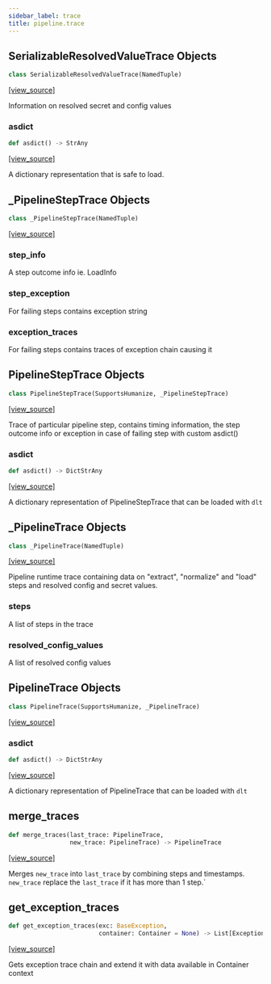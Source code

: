 ```yaml
---
sidebar_label: trace
title: pipeline.trace
---
```


## SerializableResolvedValueTrace Objects

```python
class SerializableResolvedValueTrace(NamedTuple)
```

[[view_source]](https://github.com/dlt-hub/dlt/blob/f0690715274590fc4cacf1165e3661aaa7af1c15/dlt/pipeline/trace.py#L41)

Information on resolved secret and config values

### asdict

```python
def asdict() -> StrAny
```

[[view_source]](https://github.com/dlt-hub/dlt/blob/f0690715274590fc4cacf1165e3661aaa7af1c15/dlt/pipeline/trace.py#L52)

A dictionary representation that is safe to load.

## \_PipelineStepTrace Objects

```python
class _PipelineStepTrace(NamedTuple)
```

[[view_source]](https://github.com/dlt-hub/dlt/blob/f0690715274590fc4cacf1165e3661aaa7af1c15/dlt/pipeline/trace.py#L63)

### step\_info

A step outcome info ie. LoadInfo

### step\_exception

For failing steps contains exception string

### exception\_traces

For failing steps contains traces of exception chain causing it

## PipelineStepTrace Objects

```python
class PipelineStepTrace(SupportsHumanize, _PipelineStepTrace)
```

[[view_source]](https://github.com/dlt-hub/dlt/blob/f0690715274590fc4cacf1165e3661aaa7af1c15/dlt/pipeline/trace.py#L76)

Trace of particular pipeline step, contains timing information, the step outcome info or exception in case of failing step with custom asdict()

### asdict

```python
def asdict() -> DictStrAny
```

[[view_source]](https://github.com/dlt-hub/dlt/blob/f0690715274590fc4cacf1165e3661aaa7af1c15/dlt/pipeline/trace.py#L97)

A dictionary representation of PipelineStepTrace that can be loaded with `dlt`

## \_PipelineTrace Objects

```python
class _PipelineTrace(NamedTuple)
```

[[view_source]](https://github.com/dlt-hub/dlt/blob/f0690715274590fc4cacf1165e3661aaa7af1c15/dlt/pipeline/trace.py#L125)

Pipeline runtime trace containing data on "extract", "normalize" and "load" steps and resolved config and secret values.

### steps

A list of steps in the trace

### resolved\_config\_values

A list of resolved config values

## PipelineTrace Objects

```python
class PipelineTrace(SupportsHumanize, _PipelineTrace)
```

[[view_source]](https://github.com/dlt-hub/dlt/blob/f0690715274590fc4cacf1165e3661aaa7af1c15/dlt/pipeline/trace.py#L140)

### asdict

```python
def asdict() -> DictStrAny
```

[[view_source]](https://github.com/dlt-hub/dlt/blob/f0690715274590fc4cacf1165e3661aaa7af1c15/dlt/pipeline/trace.py#L167)

A dictionary representation of PipelineTrace that can be loaded with `dlt`

## merge\_traces

```python
def merge_traces(last_trace: PipelineTrace,
                 new_trace: PipelineTrace) -> PipelineTrace
```

[[view_source]](https://github.com/dlt-hub/dlt/blob/f0690715274590fc4cacf1165e3661aaa7af1c15/dlt/pipeline/trace.py#L313)

Merges `new_trace` into `last_trace` by combining steps and timestamps. `new_trace` replace the `last_trace` if it has more than 1 step.`

## get\_exception\_traces

```python
def get_exception_traces(exc: BaseException,
                         container: Container = None) -> List[ExceptionTrace]
```

[[view_source]](https://github.com/dlt-hub/dlt/blob/f0690715274590fc4cacf1165e3661aaa7af1c15/dlt/pipeline/trace.py#L346)

Gets exception trace chain and extend it with data available in Container context

